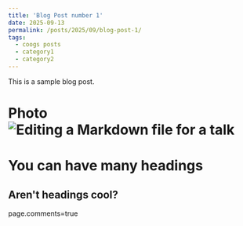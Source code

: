 ```yaml
---
title: 'Blog Post number 1'
date: 2025-09-13
permalink: /posts/2025/09/blog-post-1/
tags:
  - coogs posts
  - category1
  - category2
---
```


This is a sample blog post. 

Photo 
![Editing a Markdown file for a talk](/images/profile.png)
======

You can have many headings
======

Aren't headings cool?
------
page.comments=true
